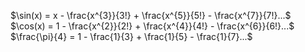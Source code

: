 
$\sin(x) = x - \frac{x^{3}}{3!} + \frac{x^{5}}{5!} - \frac{x^{7}}{7!}...$
$\cos(x) = 1 - \frac{x^{2}}{2!} + \frac{x^{4}}{4!} - \frac{x^{6}}{6!}...$
$\frac{\pi}{4} = 1 - \frac{1}{3} + \frac{1}{5} - \frac{1}{7}...$
